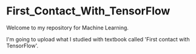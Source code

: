 # First_Contact_With_TensorFlow
Welcome to my repository for Machine Learning.

I'm going to upload what I studied with textbook called 'First contact with TensorFlow'.
